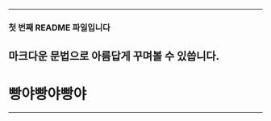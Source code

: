 ****************************************************
### 첫 번째 README 파일입니다
## 마크다운 문법으로 아름답게 꾸며볼 수 있씁니다.
# 빵야빵야빵야
****************************************************
